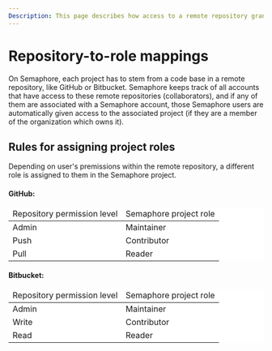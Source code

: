 ```yaml
---
Description: This page describes how access to a remote repository grants you access to its corresponding Semaphore project.
---
```


# Repository-to-role mappings

On Semaphore, each project has to stem from a code base in a remote repository, like GitHub
or Bitbucket. Semaphore keeps track of all accounts that have access to these remote
repositories (collaborators), and if any of them are associated with a Semaphore account, those
Semaphore users are automatically given access to the associated project
(if they are a member of the organization which owns it).

## Rules for assigning project roles

Depending on user's premissions within the remote repository, a different role
is assigned to them in the Semaphore project.

#### GitHub:

<table style="background-color: rgb(255, 255, 255);">
<thead>
<tr>
  <td>Repository permission level</td>
  <td>Semaphore project role</td>
</tr>
</thead>
<tbody>
<tr>
  <td>
    Admin
  </td>
  <td>
    Maintainer
  </td>
</tr>
<tr>
  <td>
    Push
  </td>
  <td>
    Contributor
  </td>
</tr>
<tr>
  <td>
    Pull
  </td>
  <td>
    Reader
  </td>
</tr>
</tbody>
</table>

#### Bitbucket:

<table style="background-color: rgb(255, 255, 255);">
<thead>
<tr>
  <td>Repository permission level</td>
  <td>Semaphore project role</td>
</tr>
</thead>
<tbody>
<tr>
  <td>
    Admin
  </td>
  <td>
    Maintainer
  </td>
</tr>
<tr>
  <td>
    Write
  </td>
  <td>
    Contributor
  </td>
</tr>
<tr>
  <td>
    Read
  </td>
  <td>
    Reader
  </td>
</tr>
</tbody>
</table>

